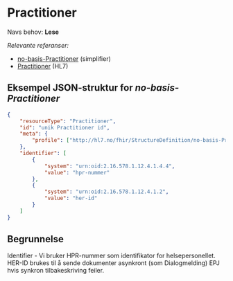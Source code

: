 # Practitioner

Navs behov: **Lese**

_Relevante referanser:_

- [no-basis-Practitioner](https://simplifier.net/hl7norwayno-basis/nobasispractitioner) (simplifier)
- [Practitioner](https://www.hl7.org/fhir/R4/practitioner.html) (HL7)

## Eksempel JSON-struktur for _no-basis-Practitioner_

```json
{
    "resourceType": "Practitioner",
    "id": "unik Practitioner id",
    "meta": {
        "profile": ["http://hl7.no/fhir/StructureDefinition/no-basis-Practitioner"]
    },
    "identifier": [
        {
            "system": "urn:oid:2.16.578.1.12.4.1.4.4",
            "value": "hpr-nummer"
        },
        {
            "system": "urn:oid:2.16.578.1.12.4.1.2",
            "value": "her-id"
        }
    ]
}
```

## Begrunnelse

Identifier - Vi bruker HPR-nummer som identifikator for helsepersonellet. HER-ID brukes
til å sende dokumenter asynkront (som Dialogmelding) EPJ hvis synkron tilbakeskriving feiler.

